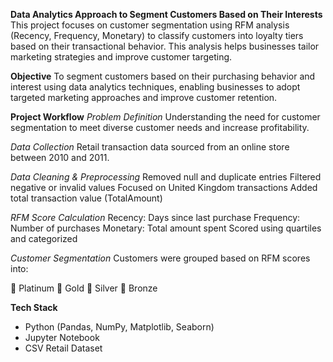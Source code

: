 **Data Analytics Approach to Segment Customers Based on Their Interests**
This project focuses on customer segmentation using RFM analysis (Recency, Frequency, Monetary) to classify customers into loyalty tiers based on their transactional behavior. This analysis helps businesses tailor marketing strategies and improve customer targeting.

**Objective**
To segment customers based on their purchasing behavior and interest using data analytics techniques, enabling businesses to adopt targeted marketing approaches and improve customer retention.

**Project Workflow**
_Problem Definition_
Understanding the need for customer segmentation to meet diverse customer needs and increase profitability.

_Data Collection_
Retail transaction data sourced from an online store between 2010 and 2011.

_Data Cleaning & Preprocessing_
Removed null and duplicate entries
Filtered negative or invalid values
Focused on United Kingdom transactions
Added total transaction value (TotalAmount)

_RFM Score Calculation_
Recency: Days since last purchase
Frequency: Number of purchases
Monetary: Total amount spent
Scored using quartiles and categorized

_Customer Segmentation_
Customers were grouped based on RFM scores into:

📀 Platinum
🥇 Gold
🥈 Silver
🥉 Bronze

**Tech Stack**
- Python (Pandas, NumPy, Matplotlib, Seaborn)
- Jupyter Notebook
- CSV Retail Dataset
